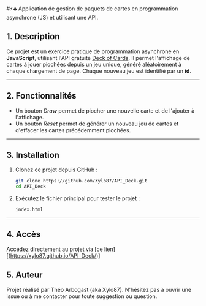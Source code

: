 #⚡♣️ Application de gestion de paquets de cartes en programmation asynchrone (JS) et utilisant une API.

## 1. Description 
Ce projet est un exercice pratique de programmation asynchrone en **JavaScript**, utilisant l'API gratuite [Deck of Cards](https://deckofcardsapi.com/).
Il permet l'affichage de cartes à jouer piochées depuis un jeu unique, généré aléatoirement à chaque chargement de page. Chaque nouveau jeu est identifié par un **id**.

---

## 2. Fonctionnalités
- Un bouton *Draw* permet de piocher une nouvelle carte et de l'ajouter à l'affichage.
- Un bouton *Reset* permet de générer un nouveau jeu de cartes et d'effacer les cartes précédemment piochées.

---

## 3. Installation

1. Clonez ce projet depuis GitHub :
   ```bash
   git clone https://github.com/Xylo87/API_Deck.git
   cd API_Deck
   ```
   
2. Exécutez le fichier principal pour tester le projet :
   ```bash
   index.html
   ```

---

## 4. Accès
Accédez directement au projet via [ce lien][(https://xylo87.github.io/API_Deck/)]

## 5. Auteur
Projet réalisé par Théo Arbogast (aka Xylo87).
N'hésitez pas à ouvrir une issue ou à me contacter pour toute suggestion ou question.
